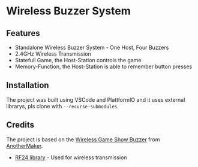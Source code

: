 # Wireless Buzzer System

## Features
- Standalone Wireless Buzzer System - One Host, Four Buzzers
- 2.4GHz Wireless Transmission
- Statefull Game, the Host-Station controls the game
- Memory-Function, the Host-Station is able to remember button presses

## Installation
The project was built using VSCode and PlattformIO and
it uses external librarys, pls clone with
`--recurse-submodules`.

## Credits
The project is based on the [Wireless Game Show Buzzer](https://github.com/mudmin/AnotherMaker/tree/master/gameshow "Wireless Game Show Buzzer") from [AnotherMaker](https://www.youtube.com/AnotherMaker "AnotherMaker").
- [RF24 library](https://github.com/nRF24/RF24 "RF24 library") - Used for wireless transmission




